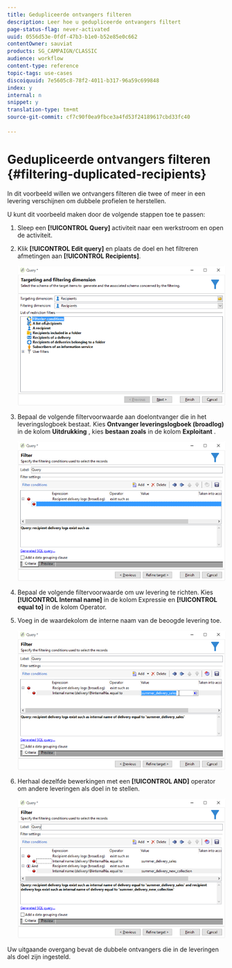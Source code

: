 ```yaml
---
title: Gedupliceerde ontvangers filteren
description: Leer hoe u gedupliceerde ontvangers filtert
page-status-flag: never-activated
uuid: 0556d53e-0fdf-47b3-b1e0-b52e85e0c662
contentOwner: sauviat
products: SG_CAMPAIGN/CLASSIC
audience: workflow
content-type: reference
topic-tags: use-cases
discoiquuid: 7e5605c8-78f2-4011-b317-96a59c699848
index: y
internal: n
snippet: y
translation-type: tm+mt
source-git-commit: cf7c90f0ea9fbce3a4fd53f24189617cbd33fc40

---
```



# Gedupliceerde ontvangers filteren {#filtering-duplicated-recipients}

In dit voorbeeld willen we ontvangers filteren die twee of meer in een levering verschijnen om dubbele profielen te herstellen.

U kunt dit voorbeeld maken door de volgende stappen toe te passen:

1. Sleep een **[!UICONTROL Query]** activiteit naar een werkstroom en open de activiteit.
1. Klik **[!UICONTROL Edit query]** en plaats de doel en het filtreren afmetingen aan **[!UICONTROL Recipients]**.

   ![](assets/query_recipients_1.png)

1. Bepaal de volgende filtervoorwaarde aan doelontvanger die in het leveringslogboek bestaat. Kies **Ontvanger leveringslogboek (broadlog)** in de kolom **Uitdrukking** , kies **bestaan zoals** in de kolom **Exploitant** .

   ![](assets/query_recipients_2.png)

1. Bepaal de volgende filtervoorwaarde om uw levering te richten. Kies **[!UICONTROL Internal name]** in de kolom Expressie en **[!UICONTROL equal to]** in de kolom Operator.
1. Voeg in de waardekolom de interne naam van de beoogde levering toe.

   ![](assets/query_recipients_3.png)

1. Herhaal dezelfde bewerkingen met een **[!UICONTROL AND]** operator om andere leveringen als doel in te stellen.

   ![](assets/query_recipients_4.png)

Uw uitgaande overgang bevat de dubbele ontvangers die in de leveringen als doel zijn ingesteld.
